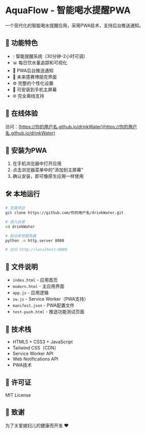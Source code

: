 # AquaFlow - 智能喝水提醒PWA

一个现代化的智能喝水提醒应用，采用PWA技术，支持后台推送通知。

## 🌟 功能特色

- 💧 智能提醒系统（30分钟-2小时可调）
- 📊 每日饮水量追踪和可视化
- 🔔 PWA后台推送通知
- 🎨 未来感赛博朋克界面
- ⚙️ 完整的个性化设置
- 📱 可安装到手机主屏幕
- 🌐 完全离线支持

## 🚀 在线体验

访问：[https://你的用户名.github.io/drinkWater](https://你的用户名.github.io/drinkWater)

## 📱 安装为PWA

1. 在手机浏览器中打开应用
2. 点击浏览器菜单中的"添加到主屏幕"
3. 确认安装，即可像原生应用一样使用

## 🛠️ 本地运行

```bash
# 克隆项目
git clone https://github.com/你的用户名/drinkWater.git

# 进入目录
cd drinkWater

# 启动本地服务器
python -m http.server 8080

# 访问 http://localhost:8080
```

## 📁 文件说明

- `index.html` - 应用首页
- `modern.html` - 主应用界面
- `app.js` - 应用逻辑
- `sw.js` - Service Worker（PWA支持）
- `manifest.json` - PWA配置文件
- `test-push.html` - 推送功能测试页面

## 🔧 技术栈

- HTML5 + CSS3 + JavaScript
- Tailwind CSS（CDN）
- Service Worker API
- Web Notifications API
- PWA技术

## 📄 许可证

MIT License

## 💝 致谢

为了关爱媳妇儿的健康而开发 ❤️

